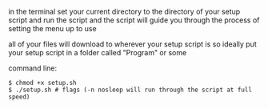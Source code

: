 in the terminal set your current directory to the directory of your setup script and run the script and the script will guide you through the process
of setting the menu up to use 

all of your files will download to wherever your setup script is so ideally put your setup script in a folder called "Program" or some

command line:

```
$ chmod +x setup.sh
$ ./setup.sh # flags (-n nosleep will run through the script at full speed)
```

